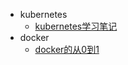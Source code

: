 * kubernetes
    * [kubernetes学习笔记](https://msupers.github.io/kubernetes-notes)
* docker
    * [docker的从0到1](https://msupers.github.io/docker-notes)